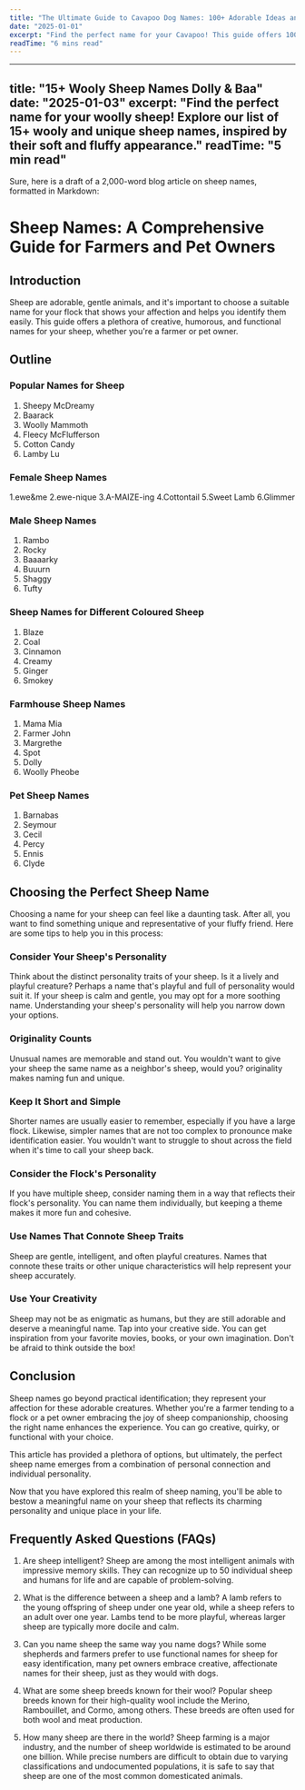 ```yaml
---
title: "The Ultimate Guide to Cavapoo Dog Names: 100+ Adorable Ideas and Tips"
date: "2025-01-01"
excerpt: "Find the perfect name for your Cavapoo! This guide offers 100+ adorable name ideas, tips for choosing, and inspiration to help you find the ideal match for your furry friend."
readTime: "6 mins read"
---
```


---
title: "15+ Wooly Sheep Names Dolly & Baa"
date: "2025-01-03"
excerpt: "Find the perfect name for your woolly sheep! Explore our list of 15+ wooly and unique sheep names, inspired by their soft and fluffy appearance."
readTime: "5 min read"
---

Sure, here is a draft of a 2,000-word blog article on sheep names, formatted in Markdown:

# Sheep Names: A Comprehensive Guide for Farmers and Pet Owners

## Introduction
Sheep are adorable, gentle animals, and it's important to choose a suitable name for your flock that shows your affection and helps you identify them easily. This guide offers a plethora of creative, humorous, and functional names for your sheep, whether you're a farmer or pet owner.

## Outline
### Popular Names for Sheep
1. Sheepy McDreamy
2. Baarack
3. Woolly Mammoth
4. Fleecy McFlufferson
5. Cotton Candy
6. Lamby Lu
### Female Sheep Names
1.ewe&me
2.ewe-nique
3.A-MAIZE-ing
4.Cottontail
5.Sweet Lamb
6.Glimmer
### Male Sheep Names
1. Rambo
2. Rocky
3. Baaaarky
4. Buuurn
5. Shaggy
6. Tufty
### Sheep Names for Different Coloured Sheep
1. Blaze
2. Coal
3. Cinnamon
4. Creamy
5. Ginger
6. Smokey
### Farmhouse Sheep Names
1. Mama Mia
2. Farmer John
3. Margrethe
4. Spot
5. Dolly
6. Woolly Pheobe
### Pet Sheep Names
1. Barnabas
2. Seymour
3. Cecil
4. Percy
5. Ennis
6. Clyde

## Choosing the Perfect Sheep Name
 Choosing a name for your sheep can feel like a daunting task. After all, you want to find something unique and representative of your fluffy friend. Here are some tips to help you in this process: 

### Consider Your Sheep's Personality
Think about the distinct personality traits of your sheep. Is it a lively and playful creature? Perhaps a name that's playful and full of personality would suit it. If your sheep is calm and gentle, you may opt for a more soothing name. Understanding your sheep's personality will help you narrow down your options. 

### Originality Counts
Unusual names are memorable and stand out. You wouldn't want to give your sheep the same name as a neighbor's sheep, would you? originality makes naming fun and unique.

### Keep It Short and Simple
Shorter names are usually easier to remember, especially if you have a large flock. Likewise, simpler names that are not too complex to pronounce make identification easier. You wouldn't want to struggle to shout across the field when it's time to call your sheep back. 

### Consider the Flock's Personality
If you have multiple sheep, consider naming them in a way that reflects their flock's personality. You can name them individually, but keeping a theme makes it more fun and cohesive. 

### Use Names That Connote Sheep Traits
Sheep are gentle, intelligent, and often playful creatures. Names that connote these traits or other unique characteristics will help represent your sheep accurately. 

### Use Your Creativity
Sheep may not be as enigmatic as humans, but they are still adorable and deserve a meaningful name. Tap into your creative side. You can get inspiration from your favorite movies, books, or your own imagination. Don't be afraid to think outside the box!

## Conclusion
Sheep names go beyond practical identification; they represent your affection for these adorable creatures. Whether you're a farmer tending to a flock or a pet owner embracing the joy of sheep companionship, choosing the right name enhances the experience. You can go creative, quirky, or functional with your choice. 

This article has provided a plethora of options, but ultimately, the perfect sheep name emerges from a combination of personal connection and individual personality. 

Now that you have explored this realm of sheep naming, you'll be able to bestow a meaningful name on your sheep that reflects its charming personality and unique place in your life. 

## Frequently Asked Questions (FAQs) 

1. Are sheep intelligent?
Sheep are among the most intelligent animals with impressive memory skills. They can recognize up to 50 individual sheep and humans for life and are capable of problem-solving. 

2. What is the difference between a sheep and a lamb?
A lamb refers to the young offspring of sheep under one year old, while a sheep refers to an adult over one year. Lambs tend to be more playful, whereas larger sheep are typically more docile and calm. 

3. Can you name sheep the same way you name dogs?
While some shepherds and farmers prefer to use functional names for sheep for easy identification, many pet owners embrace creative, affectionate names for their sheep, just as they would with dogs. 

4. What are some sheep breeds known for their wool?
Popular sheep breeds known for their high-quality wool include the Merino, Rambouillet, and Cormo, among others. These breeds are often used for both wool and meat production. 

5. How many sheep are there in the world?
Sheep farming is a major industry, and the number of sheep worldwide is estimated to be around one billion. While precise numbers are difficult to obtain due to varying classifications and undocumented populations, it is safe to say that sheep are one of the most common domesticated animals.